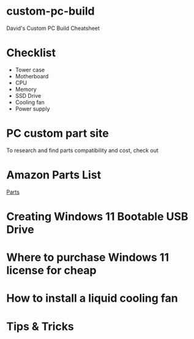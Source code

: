 # custom-pc-build
David's Custom PC Build Cheatsheet

# Checklist
* Tower case
* Motherboard
* CPU
* Memory
* SSD Drive
* Cooling fan
* Power supply

# PC custom part site
To research and find parts compatibility and cost, check out <link goes here>

# Amazon Parts List
[Parts](https://a.co/6VKQqZ7)

# Creating Windows 11 Bootable USB Drive

# Where to purchase Windows 11 license for cheap

# How to install a liquid cooling fan

# Tips & Tricks
